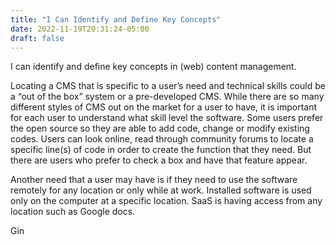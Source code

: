 ```yaml
---
title: "I Can Identify and Define Key Concepts"
date: 2022-11-19T20:31:24-05:00
draft: false
---
```

I can identify and define key concepts in (web) content management. 

 

Locating a CMS that is specific to a user’s need and technical skills could be a “out of the box” system or a pre-developed CMS.  While there are so many different styles of CMS out on the market for a user to have, it is important for each user to understand what skill level the software.  Some users prefer the open source so they are able to add code, change or modify existing codes.  Users can look online, read through community forums to locate a specific line(s) of code in order to create the function that they need.  But there are users who prefer to check a box and have that feature appear.   

Another need that a user may have is if they need to use the software remotely for any location or only while at work.  Installed software is used only on the computer at a specific location.  SaaS is having access from any location such as Google docs.     

Gin

